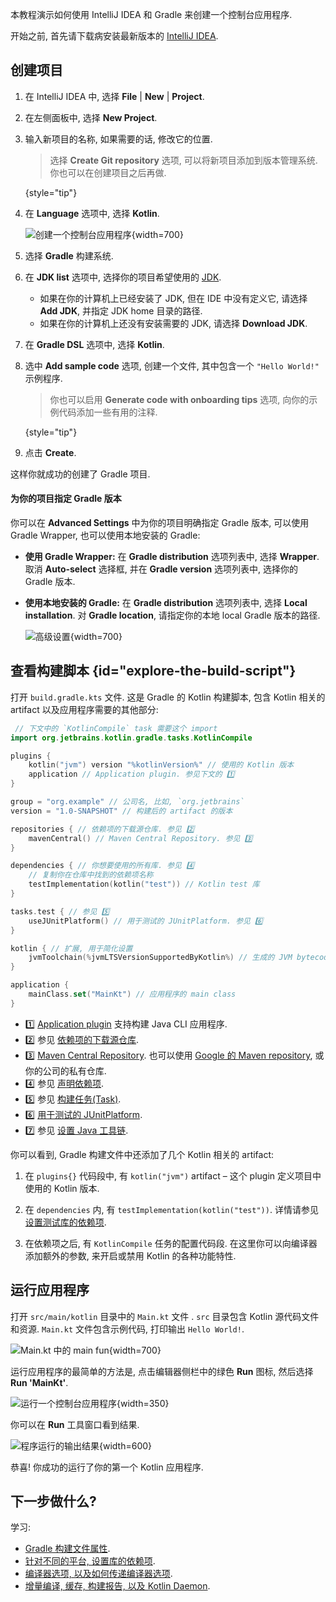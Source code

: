 [//]: # (title: Gradle 与 Kotlin/JVM 入门)

本教程演示如何使用 IntelliJ IDEA 和 Gradle 来创建一个控制台应用程序.

开始之前, 首先请下载病安装最新版本的 [IntelliJ IDEA](https://www.jetbrains.com/idea/download/index.html).

## 创建项目

1. 在 IntelliJ IDEA 中, 选择 **File** | **New** | **Project**.
2. 在左侧面板中, 选择 **New Project**.
3. 输入新项目的名称, 如果需要的话, 修改它的位置.

   > 选择 **Create Git repository** 选项, 可以将新项目添加到版本管理系统.
   > 你也可以在创建项目之后再做.
   >
   {style="tip"}

4. 在 **Language** 选项中, 选择 **Kotlin**.

   ![创建一个控制台应用程序](jvm-new-gradle-project.png){width=700}

5. 选择 **Gradle** 构建系统.
6. 在 **JDK list** 选项中, 选择你的项目希望使用的 [JDK](https://www.oracle.com/java/technologies/downloads/).
    * 如果在你的计算机上已经安装了 JDK, 但在 IDE 中没有定义它, 请选择 **Add JDK**, 并指定 JDK home 目录的路径.
    * 如果在你的计算机上还没有安装需要的 JDK, 请选择 **Download JDK**.

7. 在 **Gradle DSL** 选项中, 选择 **Kotlin**.
8. 选中 **Add sample code** 选项, 创建一个文件, 其中包含一个 `"Hello World!"` 示例程序.

   > 你也可以启用 **Generate code with onboarding tips** 选项, 向你的示例代码添加一些有用的注释.
   >
   {style="tip"}

9. 点击 **Create**.

这样你就成功的创建了 Gradle 项目.

#### 为你的项目指定 Gradle 版本

你可以在 **Advanced Settings** 中为你的项目明确指定 Gradle 版本, 可以使用 Gradle Wrapper, 也可以使用本地安装的 Gradle:
* **使用 Gradle Wrapper:** 在 **Gradle distribution** 选项列表中, 选择 **Wrapper**. 取消 **Auto-select** 选择框, 并在 **Gradle version** 选项列表中, 选择你的 Gradle 版本.
* **使用本地安装的 Gradle:** 在 **Gradle distribution** 选项列表中, 选择 **Local installation**. 对 **Gradle location**, 请指定你的本地 local Gradle 版本的路径.

   ![高级设置](jvm-new-gradle-project-advanced.png){width=700}

## 查看构建脚本 {id="explore-the-build-script"}

打开 `build.gradle.kts` 文件. 这是 Gradle 的 Kotlin 构建脚本, 包含 Kotlin 相关的 artifact 以及应用程序需要的其他部分:

```kotlin
 // 下文中的 `KotlinCompile` task 需要这个 import
import org.jetbrains.kotlin.gradle.tasks.KotlinCompile

plugins {
    kotlin("jvm") version "%kotlinVersion%" // 使用的 Kotlin 版本
    application // Application plugin. 参见下文的 1️⃣
}

group = "org.example" // 公司名, 比如, `org.jetbrains`
version = "1.0-SNAPSHOT" // 构建后的 artifact 的版本

repositories { // 依赖项的下载源仓库. 参见 2️⃣
    mavenCentral() // Maven Central Repository. 参见 3️⃣
}

dependencies { // 你想要使用的所有库. 参见 4️⃣
    // 复制你在仓库中找到的依赖项名称
    testImplementation(kotlin("test")) // Kotlin test 库
}

tasks.test { // 参见 5️⃣
    useJUnitPlatform() // 用于测试的 JUnitPlatform. 参见 6️⃣
}

kotlin { // 扩展, 用于简化设置
    jvmToolchain(%jvmLTSVersionSupportedByKotlin%) // 生成的 JVM bytecode 的目标版本. 参见 7️⃣
}

application {
    mainClass.set("MainKt") // 应用程序的 main class
}
```

* 1️⃣ [Application plugin](https://docs.gradle.org/current/userguide/application_plugin.html)
  支持构建 Java CLI 应用程序.
* 2️⃣ 参见 [依赖项的下载源仓库](https://docs.gradle.org/current/userguide/declaring_repositories.html).
* 3️⃣ [Maven Central Repository](https://central.sonatype.com/).
  也可以使用 [Google 的 Maven repository](https://maven.google.com/),
  或你的公司的私有仓库.
* 4️⃣ 参见 [声明依赖项](https://docs.gradle.org/current/userguide/declaring_dependencies.html).
* 5️⃣ 参见 [构建任务(Task)](https://docs.gradle.org/current/dsl/org.gradle.api.Task.html).
* 6️⃣ [用于测试的 JUnitPlatform](https://docs.gradle.org/current/javadoc/org/gradle/api/tasks/testing/Test.html#useJUnitPlatform).
* 7️⃣ 参见 [设置 Java 工具链](gradle-configure-project.md#gradle-java-toolchains-support).

你可以看到, Gradle 构建文件中还添加了几个 Kotlin 相关的 artifact:

1. 在 `plugins{}` 代码段中, 有 `kotlin("jvm")` artifact – 这个 plugin 定义项目中使用的 Kotlin 版本.

2. 在 `dependencies` 内, 有 `testImplementation(kotlin("test"))`.
   详情请参见 [设置测试库的依赖项](gradle-configure-project.md#set-dependencies-on-test-libraries).

3. 在依赖项之后, 有 `KotlinCompile` 任务的配置代码段.
   在这里你可以向编译器添加额外的参数, 来开启或禁用 Kotlin 的各种功能特性.

## 运行应用程序

打开 `src/main/kotlin` 目录中的 `Main.kt` 文件 .
`src` 目录包含 Kotlin 源代码文件和资源. `Main.kt` 文件包含示例代码, 打印输出 `Hello World!`.

![Main.kt 中的 main fun](jvm-main-kt-initial-gradle.png){width=700}

运行应用程序的最简单的方法是, 点击编辑器侧栏中的绿色 **Run** 图标, 然后选择 **Run 'MainKt'**.

![运行一个控制台应用程序](jvm-run-app-gradle.png){width=350}

你可以在 **Run** 工具窗口看到结果.

![程序运行的输出结果](jvm-output-gradle.png){width=600}

恭喜! 你成功的运行了你的第一个 Kotlin 应用程序.

## 下一步做什么?

学习:
* [Gradle 构建文件属性](https://docs.gradle.org/current/dsl/org.gradle.api.Project.html#N14E9A).
* [针对不同的平台, 设置库的依赖项](gradle-configure-project.md).
* [编译器选项, 以及如何传递编译器选项](gradle-compiler-options.md).
* [增量编译, 缓存, 构建报告, 以及 Kotlin Daemon](gradle-compilation-and-caches.md).

